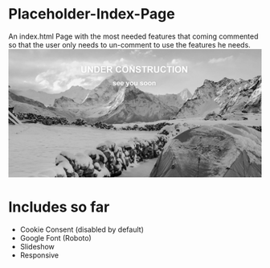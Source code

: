 # Placeholder-Index-Page
An index.html Page with the most needed features that coming commented so that the user only needs to un-comment to use the features he needs.
![Preview of the Placeholder Page](https://raw.githubusercontent.com/MitteMedia/Placeholder-Index-Page/master/preview.png)

# Includes so far
- Cookie Consent (disabled by default)
- Google Font (Roboto)
- Slideshow
- Responsive

